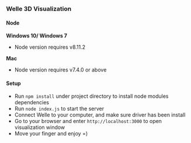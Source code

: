 ### Welle 3D Visualization

#### Node
**Windows 10/ Windows 7**
- Node version requires v8.11.2

**Mac**
- Node version requires v7.4.0 or above
#### Setup

- Run `npm install` under project directory to install node modules dependencies
- Run `node index.js` to start the server
- Connect Welle to your computer, and make sure driver has been install
- Go to your browser and enter `http://localhost:3000` to open visualization window
- Move your finger and enjoy =)


